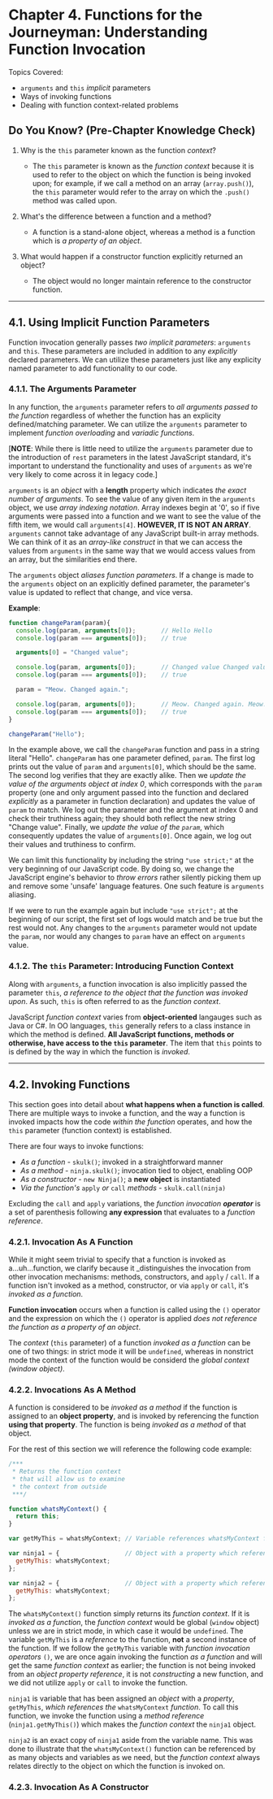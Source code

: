 # Chapter 4. Functions for the Journeyman: Understanding Function Invocation

Topics Covered:

- `arguments` and `this` _implicit_ parameters
- Ways of invoking functions
- Dealing with function context-related problems

## Do You Know? (Pre-Chapter Knowledge Check)

1. Why is the `this` parameter known as the function _context_?

    - The `this` parameter is known as the _function context_ because it is used
      to refer to the object on which the function is being invoked upon; for example,
      if we call a method on an array (`array.push()`), the `this` parameter would
      refer to the array on which the `.push()` method was called upon. 

2. What's the difference between a function and a method?

    - A function is a stand-alone object, whereas a method is a function which
      is _a property of an object_.

3. What would happen if a constructor function explicitly returned an object?

    - The object would no longer maintain reference to the constructor function.

----------

## 4.1. Using Implicit Function Parameters

Function invocation generally passes _two implicit parameters_: `arguments` and `this`.
  These parameters are included in addition to any _explicitly_ declared parameters. We
  can utilize these parameters just like any explicity named parameter to add functionality
  to our code.
  
### 4.1.1. The Arguments Parameter

In any function, the `arguments` parameter refers to _all arguments passed to the function_
  regardless of whether the function has an explicity defined/matching parameter. We can
  utilize the `arguments` parameter to implement _function overloading_ and _variadic 
  functions_.

[**NOTE**: While there is little need to utilize the `arguments` parameter due to the
  introduction of `rest` parameters in the latest JavaScript standard, it's important
  to understand the functionality and uses of `arguments` as we're very likely to
  come across it in legacy code.]

`arguments` is an _object_ with a **length** property which indicates _the exact
  number of arguments_. To see the value of any given item in the `arguments` object,
  we use _array indexing notation_. Array indexes begin at '0', so if five arguments
  were passed into a function and we want to see the value of the fifth item,
  we would call `arguments[4]`. **HOWEVER, IT IS NOT AN ARRAY**. `arguments` cannot
  take advantage of any JavaScript built-in array methods. We can think of it
  as an _array-like construct_ in that we can access the values from `arguments`
  in the same way that we would access values from an array, but the similarities
  end there.

The `arguments` object _aliases function parameters_. If a change is made to the
  `arguments` object on an explicitly defined parameter, the parameter's
  value is updated to reflect that change, and vice versa.

**Example**:
```JavaScript
function changeParam(param){
  console.log(param, arguments[0]);       // Hello Hello
  console.log(param === arguments[0]);    // true

  arguments[0] = "Changed value";

  console.log(param, arguments[0]);       // Changed value Changed value
  console.log(param === arguments[0]);    // true

  param = "Meow. Changed again.";

  console.log(param, arguments[0]);       // Meow. Changed again. Meow. Changed again.
  console.log(param === arguments[0]);    // true
}

changeParam("Hello");
```

In the example above, we call the `changeParam` function and pass in a string literal "Hello".
  `changeParam` has one parameter defined, `param`. The first log prints out the value of
  `param` and `arguments[0]`, which should be the same. The second log verifies that they
  are exactly alike. Then we _update the value of the arguments object at index 0_,
  which corresponds with the `param` property (one and only argument passed into the function
  and declared _explicitly_ as a parameter in function declaration) and updates the value
  of `param` to match. We log out the parameter and the argument at index 0 and check
  their truthiness again; they should both reflect the new string "Change value". Finally,
  we _update the value of the `param`_, which consequently updates the value of `arguments[0]`.
  Once again, we log out their values and truthiness to confirm.

We can limit this functionality by including the string `"use strict;"` at the very beginning of
  our JavaScript code. By doing so, we change the JavaScript engine's behavior to _throw errors_
  rather silently picking them up and remove some 'unsafe' language features. One such feature 
  is `arguments` aliasing.

If we were to run the example again but include `"use strict";` at the beginning of our
  script, the first set of logs would match and be true but the rest would not. Any changes
  to the `arguments` parameter would not update the `param`, nor would any changes to `param`
  have an effect on `arguments` value.

### 4.1.2. The `this` Parameter: Introducing Function Context

Along with `arguments`, a function invocation is also implicitly passed the parameter
  `this`, _a reference to the object that the function was invoked upon_. As such, `this`
  is often referred to as the _function context_.

JavaScript _function context_ varies from **object-oriented** langauges such as Java or C#. 
  In OO languages, `this` generally refers to a class instance in which the method is
  defined. **All JavaScript functions, methods or otherwise, have access to the `this`
  parameter**. The item that `this` points to is defined by the way in which the function
  is _invoked_.

----------

## 4.2. Invoking Functions

This section goes into detail about **what happens when a function is called**. There
  are multiple ways to invoke a function, and the way a function is invoked impacts
  how the code _within the function_ operates, and how the `this` parameter (function
  context) is established.

There are four ways to invoke functions:

- _As a function_ - `skulk()`; invoked in a straightforward manner
- _As a method_ - `ninja.skulk()`; invocation tied to object, enabling OOP
- _As a constructor_ - `new Ninja()`; a **new object** is instantiated
- _Via the function's_ `apply` _or_ `call` _methods_ - `skulk.call(ninja)`

Excluding the `call` and `apply` variations, the _function invocation **operator**_
  is a set of parenthesis following **any expression** that evaluates to a _function 
  reference_.

### 4.2.1. Invocation As A Function

While it might seem trivial to specify that a function is invoked as a...uh...function,
  we clarify because it _distinguishes the invocation from other invocation
  mechanisms: methods, constructors, and `apply` / `call`. If a function isn't
  invoked as a method, constructor, or via `apply` or `call`, it's _invoked
  as a function_.

**Function invocation** occurs when a function is called using the `()` operator
  and the expression on which the `()` operator is applied _does not reference
  the function as a property of an object_.

The _context_ (`this` parameter) of a function _invoked as a function_ can be one
  of two things: in strict mode it will be `undefined`, whereas in nonstrict
  mode the context of the function would be considerd the _global context (window
  object)_.

### 4.2.2. Invocations As A Method

A function is considered to be _invoked as a method_ if the function is assigned
  to an **object property**, and is invoked by referencing the function **using that
  property**. The function is being _invoked as a method_ of that object.

For the rest of this section we will reference the following code example:
```JavaScript
/***
 * Returns the function context
 * that will allow us to examine
 * the context from outside 
 ***/

function whatsMyContext() {
  return this;
}

var getMyThis = whatsMyContext; // Variable references whatsMyContext function

var ninja1 = {                  // Object with a property which references whatsMyContext function
  getMyThis: whatsMyContext;    
};

var ninja2 = {                  // Object with a property which references whatsMyContext function
  getMyThis: whatsMyContext;    
};
```

The `whatsMyContext()` function simply returns its _function context_. If it is 
  _invoked as a function_, the _function context_ would be global (`window` object)
  unless we are in strict mode, in which case it would be `undefined`. The variable
  `getMyThis` is a _reference_ to the function, **not** a second instance of
  the function. If we follow the `getMyThis` variable with _function invocation
  operators_ `()`, we are once again invoking the function _as a function_ and
  will get the same _function context_ as earlier; the function is not being
  invoked from an _object property reference_, it is not _constructing_ a 
  new function, and we did not utilize `apply` or `call` to invoke the function.

`ninja1` is variable that has been assigned an _object_ with a _property_, `getMyThis`,
  _which references the_ `whatsMyContext` _function_. To call this function, we invoke
  the function using a _method reference_ (`ninja1.getMyThis()`) which makes the _function
  context_ the `ninja1` object.

`ninja2` is an exact copy of `ninja1` aside from the variable name. This was done to
  illustrate that the `whatsMyContext()` function can be referenced by as many
  objects and variables as we need, but the _function context_ always relates directly
  to the object on which the function is invoked on.

### 4.2.3. Invocation As A Constructor


